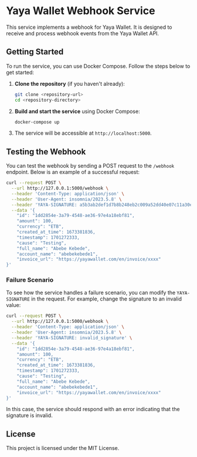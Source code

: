 # Yaya Wallet Webhook Service

This service implements a webhook for Yaya Wallet. It is designed to receive and process webhook events from the Yaya Wallet API.

## Getting Started

To run the service, you can use Docker Compose. Follow the steps below to get started:

1. **Clone the repository** (if you haven't already):

   ```bash
   git clone <repository-url>
   cd <repository-directory>
   ```

2. **Build and start the service** using Docker Compose:

   ```bash
   docker-compose up
   ```

3. The service will be accessible at `http://localhost:5000`.

## Testing the Webhook

You can test the webhook by sending a POST request to the `/webhook` endpoint. Below is an example of a successful request:

```bash
curl --request POST \
  --url http://127.0.0.1:5000/webhook \
  --header 'Content-Type: application/json' \
  --header 'User-Agent: insomnia/2023.5.8' \
  --header 'YAYA-SIGNATURE: a5b3ab2def1d7b8b248eb2c009a52dd40e07c11a30ecdb2d459c7cdff0703a6c' \
  --data '{
    "id": "1dd2854e-3a79-4548-ae36-97e4a18ebf81",
    "amount": 100,
    "currency": "ETB",
    "created_at_time": 1673381836,
    "timestamp": 1701272333,
    "cause": "Testing",
    "full_name": "Abebe Kebede",
    "account_name": "abebekebede1",
    "invoice_url": "https://yayawallet.com/en/invoice/xxxx"
}'
```

### Failure Scenario

To see how the service handles a failure scenario, you can modify the `YAYA-SIGNATURE` in the request. For example, change the signature to an invalid value:

```bash
curl --request POST \
  --url http://127.0.0.1:5000/webhook \
  --header 'Content-Type: application/json' \
  --header 'User-Agent: insomnia/2023.5.8' \
  --header 'YAYA-SIGNATURE: invalid_signature' \
  --data '{
    "id": "1dd2854e-3a79-4548-ae36-97e4a18ebf81",
    "amount": 100,
    "currency": "ETB",
    "created_at_time": 1673381836,
    "timestamp": 1701272333,
    "cause": "Testing",
    "full_name": "Abebe Kebede",
    "account_name": "abebekebede1",
    "invoice_url": "https://yayawallet.com/en/invoice/xxxx"
}'
```

In this case, the service should respond with an error indicating that the signature is invalid.

## License

This project is licensed under the MIT License.
